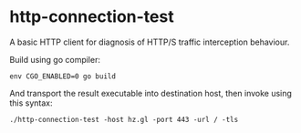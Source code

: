 # http-connection-test
A basic HTTP client for diagnosis of HTTP/S traffic interception behaviour.

Build using go compiler:

`env CGO_ENABLED=0 go build`

And transport the result executable into destination host, then invoke using this syntax:

`./http-connection-test -host hz.gl -port 443 -url / -tls`
